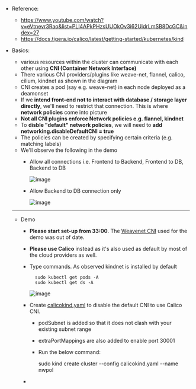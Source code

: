 - Reference:
  - https://www.youtube.com/watch?v=eVtnevr3Rao&list=PLl4APkPHzsUUOkOv3i62UidrLmSB8DcGC&index=27
  - https://docs.tigera.io/calico/latest/getting-started/kubernetes/kind 

- Basics:
  - various resources within the cluster can communicate with each other using **CNI (Container Network Interface)**
  - There various CNI providers/plugins like weave-net, flannel, calico, cilium, kindnet as shown in the diagram
  - CNI creates a pod (say e.g. weave-net) in each node deployed as a deamonset
  - If we **intend front-end not to interact with database / storage layer directly**, we'll need to restrict that connection. This is where **network policies** come into picture
  - **Not all CNI plugins enforce Network policies e.g. flannel, kindnet**
  - To **disble "default" network policies**, we will need to **add networking.disableDefaultCNI = true**
  - The policies can be created by specifying certain criteria (e.g. matching labels)
  - We'll observe the following in the demo
    - Allow all connections i.e. Frontend to Backend, Frontend to DB, Backend to DB
 
      ![image](https://github.com/user-attachments/assets/eddfc5f4-8f8f-403f-bae2-5e871cec61b5)

    - Allow Backend to DB connection only

      ![image](https://github.com/user-attachments/assets/33210dff-37e0-48cb-ae23-8f22e5b2603c)


  ------------------------------------
  - Demo
    - **Please start set-up from 33:00**. The [Weavenet CNI](https://github.com/weaveworks/weave) used for the demo was out of date.
    - **Please use Calico** instead as it's also used as default by most of the cloud providers as well.

    - Type commands. As observed kindnet is installed by default

            sudo kubectl get pods -A
            sudo kubectl get ds -A

        ![image](https://github.com/user-attachments/assets/469f7ed0-b0b6-4f0d-a96a-50a2b375f429)

    - Create [calicokind.yaml](https://github.com/Ajit1279/GCP_Learning/blob/main/Docker_K8S/K8S/concepts/calicokind.yaml) to disable the default CNI to use Calico CNI.
      - podSubnet is added so that it does not clash with your existing subnet range
      - extraPortMappings are also added to enable port 30001  
      - Run the below command:

           sudo kind create cluster --config calicokind.yaml --name nwpol
    - 
